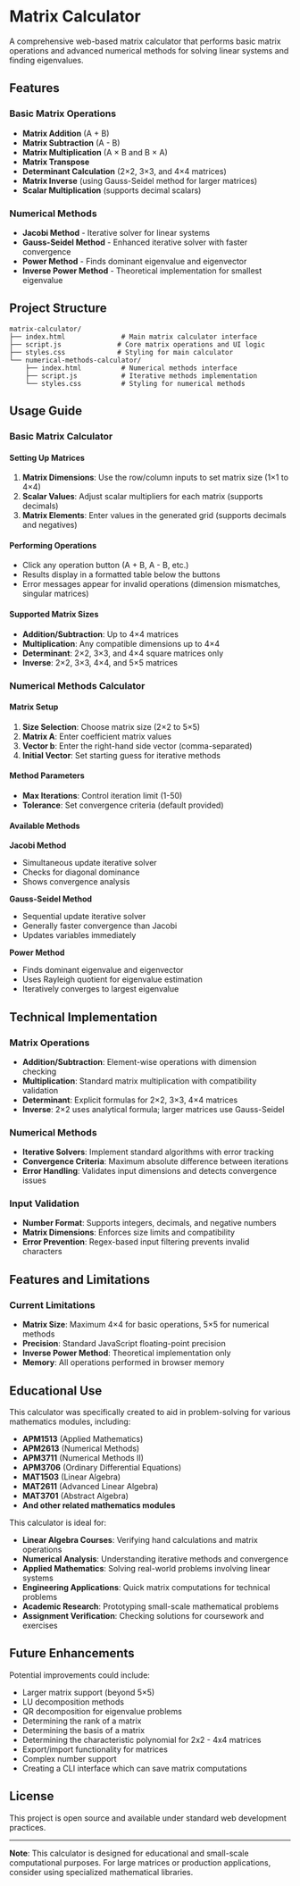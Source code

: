 # Matrix Calculator

A comprehensive web-based matrix calculator that performs basic matrix operations and advanced numerical methods for solving linear systems and finding eigenvalues.

## Features

### Basic Matrix Operations
- **Matrix Addition** (A + B)
- **Matrix Subtraction** (A - B)
- **Matrix Multiplication** (A × B and B × A)
- **Matrix Transpose** 
- **Determinant Calculation** (2×2, 3×3, and 4×4 matrices)
- **Matrix Inverse** (using Gauss-Seidel method for larger matrices)
- **Scalar Multiplication** (supports decimal scalars)

### Numerical Methods
- **Jacobi Method** - Iterative solver for linear systems
- **Gauss-Seidel Method** - Enhanced iterative solver with faster convergence
- **Power Method** - Finds dominant eigenvalue and eigenvector
- **Inverse Power Method** - Theoretical implementation for smallest eigenvalue

## Project Structure

```
matrix-calculator/
├── index.html              # Main matrix calculator interface
├── script.js              # Core matrix operations and UI logic
├── styles.css             # Styling for main calculator
└── numerical-methods-calculator/
    ├── index.html          # Numerical methods interface
    ├── script.js           # Iterative methods implementation
    └── styles.css          # Styling for numerical methods
```

## Usage Guide

### Basic Matrix Calculator

#### Setting Up Matrices
1. **Matrix Dimensions**: Use the row/column inputs to set matrix size (1×1 to 4×4)
2. **Scalar Values**: Adjust scalar multipliers for each matrix (supports decimals)
3. **Matrix Elements**: Enter values in the generated grid (supports decimals and negatives)

#### Performing Operations
- Click any operation button (A + B, A - B, etc.)
- Results display in a formatted table below the buttons
- Error messages appear for invalid operations (dimension mismatches, singular matrices)

#### Supported Matrix Sizes
- **Addition/Subtraction**: Up to 4×4 matrices
- **Multiplication**: Any compatible dimensions up to 4×4
- **Determinant**: 2×2, 3×3, and 4×4 square matrices only
- **Inverse**: 2×2, 3×3, 4×4, and 5×5 matrices

### Numerical Methods Calculator

#### Matrix Setup
1. **Size Selection**: Choose matrix size (2×2 to 5×5)
2. **Matrix A**: Enter coefficient matrix values
3. **Vector b**: Enter the right-hand side vector (comma-separated)
4. **Initial Vector**: Set starting guess for iterative methods

#### Method Parameters
- **Max Iterations**: Control iteration limit (1-50)
- **Tolerance**: Set convergence criteria (default provided)

#### Available Methods

**Jacobi Method**
- Simultaneous update iterative solver
- Checks for diagonal dominance
- Shows convergence analysis

**Gauss-Seidel Method**
- Sequential update iterative solver
- Generally faster convergence than Jacobi
- Updates variables immediately

**Power Method**
- Finds dominant eigenvalue and eigenvector
- Uses Rayleigh quotient for eigenvalue estimation
- Iteratively converges to largest eigenvalue

## Technical Implementation

### Matrix Operations
- **Addition/Subtraction**: Element-wise operations with dimension checking
- **Multiplication**: Standard matrix multiplication with compatibility validation
- **Determinant**: Explicit formulas for 2×2, 3×3, 4×4 matrices
- **Inverse**: 2×2 uses analytical formula; larger matrices use Gauss-Seidel

### Numerical Methods
- **Iterative Solvers**: Implement standard algorithms with error tracking
- **Convergence Criteria**: Maximum absolute difference between iterations
- **Error Handling**: Validates input dimensions and detects convergence issues

### Input Validation
- **Number Format**: Supports integers, decimals, and negative numbers
- **Matrix Dimensions**: Enforces size limits and compatibility
- **Error Prevention**: Regex-based input filtering prevents invalid characters

## Features and Limitations

### Current Limitations
- **Matrix Size**: Maximum 4×4 for basic operations, 5×5 for numerical methods
- **Precision**: Standard JavaScript floating-point precision
- **Inverse Power Method**: Theoretical implementation only
- **Memory**: All operations performed in browser memory

## Educational Use

This calculator was specifically created to aid in problem-solving for various mathematics modules, including:
- **APM1513** (Applied Mathematics)
- **APM2613** (Numerical Methods)
- **APM3711** (Numerical Methods II)
- **APM3706** (Ordinary Differential Equations)
- **MAT1503** (Linear Algebra)
- **MAT2611** (Advanced Linear Algebra)
- **MAT3701** (Abstract Algebra)
- **And other related mathematics modules**

This calculator is ideal for:
- **Linear Algebra Courses**: Verifying hand calculations and matrix operations
- **Numerical Analysis**: Understanding iterative methods and convergence
- **Applied Mathematics**: Solving real-world problems involving linear systems
- **Engineering Applications**: Quick matrix computations for technical problems
- **Academic Research**: Prototyping small-scale mathematical problems
- **Assignment Verification**: Checking solutions for coursework and exercises

## Future Enhancements

Potential improvements could include:
- Larger matrix support (beyond 5×5)
- LU decomposition methods
- QR decomposition for eigenvalue problems
- Determining the rank of a matrix
- Determining the basis of a matrix
- Determining the characteristic polynomial for 2x2 - 4x4 matrices
- Export/import functionality for matrices
- Complex number support
- Creating a CLI interface which can save matrix computations

## License

This project is open source and available under standard web development practices.

---

**Note**: This calculator is designed for educational and small-scale computational purposes. For large matrices or production applications, consider using specialized mathematical libraries.
